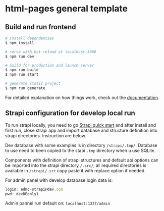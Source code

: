 # html-pages general template

## Build and run frontend

```bash
# install dependencies
$ npm install

# serve with hot reload at localhost:3000
$ npm run dev

# build for production and launch server
$ npm run build
$ npm run start

# generate static project
$ npm run generate
```

For detailed explanation on how things work, check out the [documentation](https://nuxtjs.org).

## Strapi configuration for develop local run

To run strapi locally, you need to go [Strapi quick start](https://docs.strapi.io/developer-docs/latest/getting-started/quick-start.html) and after install and first run, close strapi app and import database and structure definition into strapi directories. Instruction are below.

Dev database with some examples is in directory `/strapi/.tmp/`. Database to use need to been copied to the stapi `.tmp` directory when u use SQLite.

Components with definition of strapi structures and default api options can be imported into the strapi directory `/.src/`, all required directories is available in `/strapi/.src` copy paste it with replace option if needed.

For admin panel with develop database login data is:

```js
login: edmc-strapi@dev.com
pwd: devDBonly1
```

Admin pannel run default on: `localhost:1337/admin`
